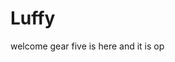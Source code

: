 # Luffy
welcome
gear five is here and it is op 
 
 
  
  
     
                  
                   
                             
                                          
                      
                          
             
     
  
 

